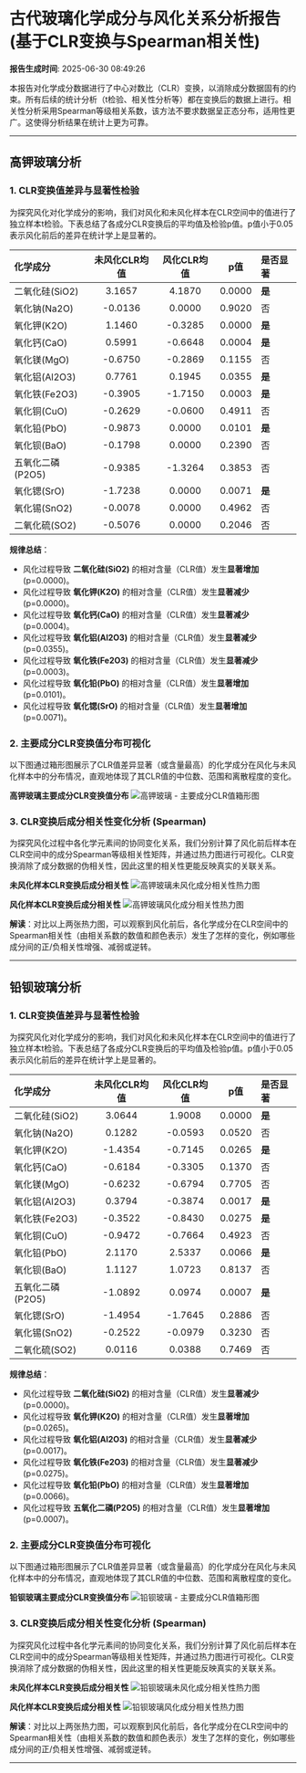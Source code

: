 # 古代玻璃化学成分与风化关系分析报告 (基于CLR变换与Spearman相关性)

**报告生成时间**: 2025-06-30 08:49:26

本报告对化学成分数据进行了中心对数比（CLR）变换，以消除成分数据固有的约束。所有后续的统计分析（t检验、相关性分析等）都在变换后的数据上进行。相关性分析采用Spearman等级相关系数，该方法不要求数据呈正态分布，适用性更广。这使得分析结果在统计上更为可靠。

---

## 高钾玻璃分析

### 1. CLR变换值差异与显著性检验

为探究风化对化学成分的影响，我们对风化和未风化样本在CLR空间中的值进行了独立样本t检验。下表总结了各成分CLR变换后的平均值及检验p值。p值小于0.05表示风化前后的差异在统计学上是显著的。

| 化学成分 | 未风化CLR均值 | 风化CLR均值 | p值 | 是否显著 |
|:---|:---:|:---:|:---:|:---|
| 二氧化硅(SiO2) | 3.1657 | 4.1870 | 0.0000 | **是** |
| 氧化钠(Na2O) | -0.0136 | 0.0000 | 0.9020 | 否 |
| 氧化钾(K2O) | 1.1460 | -0.3285 | 0.0000 | **是** |
| 氧化钙(CaO) | 0.5991 | -0.6648 | 0.0004 | **是** |
| 氧化镁(MgO) | -0.6750 | -0.2869 | 0.1155 | 否 |
| 氧化铝(Al2O3) | 0.7761 | 0.1945 | 0.0355 | **是** |
| 氧化铁(Fe2O3) | -0.3905 | -1.7150 | 0.0003 | **是** |
| 氧化铜(CuO) | -0.2629 | -0.0600 | 0.4911 | 否 |
| 氧化铅(PbO) | -0.9873 | 0.0000 | 0.0101 | **是** |
| 氧化钡(BaO) | -0.1798 | 0.0000 | 0.2390 | 否 |
| 五氧化二磷(P2O5) | -0.9385 | -1.3264 | 0.3853 | 否 |
| 氧化锶(SrO) | -1.7238 | 0.0000 | 0.0071 | **是** |
| 氧化锡(SnO2) | -0.0078 | 0.0000 | 0.4962 | 否 |
| 二氧化硫(SO2) | -0.5076 | 0.0000 | 0.2046 | 否 |

**规律总结**：
- 风化过程导致 **二氧化硅(SiO2)** 的相对含量（CLR值）发生**显著增加** (p=0.0000)。
- 风化过程导致 **氧化钾(K2O)** 的相对含量（CLR值）发生**显著减少** (p=0.0000)。
- 风化过程导致 **氧化钙(CaO)** 的相对含量（CLR值）发生**显著减少** (p=0.0004)。
- 风化过程导致 **氧化铝(Al2O3)** 的相对含量（CLR值）发生**显著减少** (p=0.0355)。
- 风化过程导致 **氧化铁(Fe2O3)** 的相对含量（CLR值）发生**显著减少** (p=0.0003)。
- 风化过程导致 **氧化铅(PbO)** 的相对含量（CLR值）发生**显著增加** (p=0.0101)。
- 风化过程导致 **氧化锶(SrO)** 的相对含量（CLR值）发生**显著增加** (p=0.0071)。

### 2. 主要成分CLR变换值分布可视化

以下图通过箱形图展示了CLR值差异显著（或含量最高）的化学成分在风化与未风化样本中的分布情况，直观地体现了其CLR值的中位数、范围和离散程度的变化。

**高钾玻璃主要成分CLR变换值分布**
![高钾玻璃 - 主要成分CLR值箱形图](./boxplot_combined_高钾.png)

### 3. CLR变换后成分相关性变化分析 (Spearman)

为探究风化过程中各化学元素间的协同变化关系，我们分别计算了风化前后样本在CLR空间中的成分Spearman等级相关性矩阵，并通过热力图进行可视化。CLR变换消除了成分数据的伪相关性，因此这里的相关性更能反映真实的关联关系。

**未风化样本CLR变换后成分相关性**
![高钾玻璃未风化成分相关性热力图](./heatmap_高钾_unweathered.png)

**风化样本CLR变换后成分相关性**
![高钾玻璃风化成分相关性热力图](./heatmap_高钾_weathered.png)

**解读**：对比以上两张热力图，可以观察到风化前后，各化学成分在CLR空间中的Spearman相关性（由相关系数的数值和颜色表示）发生了怎样的变化，例如哪些成分间的正/负相关性增强、减弱或逆转。

---

## 铅钡玻璃分析

### 1. CLR变换值差异与显著性检验

为探究风化对化学成分的影响，我们对风化和未风化样本在CLR空间中的值进行了独立样本t检验。下表总结了各成分CLR变换后的平均值及检验p值。p值小于0.05表示风化前后的差异在统计学上是显著的。

| 化学成分 | 未风化CLR均值 | 风化CLR均值 | p值 | 是否显著 |
|:---|:---:|:---:|:---:|:---|
| 二氧化硅(SiO2) | 3.0644 | 1.9008 | 0.0000 | **是** |
| 氧化钠(Na2O) | 0.1282 | -0.0593 | 0.0520 | 否 |
| 氧化钾(K2O) | -1.4354 | -0.7145 | 0.0265 | **是** |
| 氧化钙(CaO) | -0.6184 | -0.3305 | 0.1370 | 否 |
| 氧化镁(MgO) | -0.6232 | -0.6794 | 0.7705 | 否 |
| 氧化铝(Al2O3) | 0.3794 | -0.3874 | 0.0017 | **是** |
| 氧化铁(Fe2O3) | -0.3522 | -0.8430 | 0.0275 | **是** |
| 氧化铜(CuO) | -0.9472 | -0.7664 | 0.4923 | 否 |
| 氧化铅(PbO) | 2.1170 | 2.5337 | 0.0066 | **是** |
| 氧化钡(BaO) | 1.1127 | 1.0723 | 0.8137 | 否 |
| 五氧化二磷(P2O5) | -1.0892 | 0.0974 | 0.0007 | **是** |
| 氧化锶(SrO) | -1.4954 | -1.7645 | 0.2886 | 否 |
| 氧化锡(SnO2) | -0.2522 | -0.0979 | 0.3230 | 否 |
| 二氧化硫(SO2) | 0.0116 | 0.0388 | 0.7469 | 否 |

**规律总结**：
- 风化过程导致 **二氧化硅(SiO2)** 的相对含量（CLR值）发生**显著减少** (p=0.0000)。
- 风化过程导致 **氧化钾(K2O)** 的相对含量（CLR值）发生**显著增加** (p=0.0265)。
- 风化过程导致 **氧化铝(Al2O3)** 的相对含量（CLR值）发生**显著减少** (p=0.0017)。
- 风化过程导致 **氧化铁(Fe2O3)** 的相对含量（CLR值）发生**显著减少** (p=0.0275)。
- 风化过程导致 **氧化铅(PbO)** 的相对含量（CLR值）发生**显著增加** (p=0.0066)。
- 风化过程导致 **五氧化二磷(P2O5)** 的相对含量（CLR值）发生**显著增加** (p=0.0007)。

### 2. 主要成分CLR变换值分布可视化

以下图通过箱形图展示了CLR值差异显著（或含量最高）的化学成分在风化与未风化样本中的分布情况，直观地体现了其CLR值的中位数、范围和离散程度的变化。

**铅钡玻璃主要成分CLR变换值分布**
![铅钡玻璃 - 主要成分CLR值箱形图](./boxplot_combined_铅钡.png)

### 3. CLR变换后成分相关性变化分析 (Spearman)

为探究风化过程中各化学元素间的协同变化关系，我们分别计算了风化前后样本在CLR空间中的成分Spearman等级相关性矩阵，并通过热力图进行可视化。CLR变换消除了成分数据的伪相关性，因此这里的相关性更能反映真实的关联关系。

**未风化样本CLR变换后成分相关性**
![铅钡玻璃未风化成分相关性热力图](./heatmap_铅钡_unweathered.png)

**风化样本CLR变换后成分相关性**
![铅钡玻璃风化成分相关性热力图](./heatmap_铅钡_weathered.png)

**解读**：对比以上两张热力图，可以观察到风化前后，各化学成分在CLR空间中的Spearman相关性（由相关系数的数值和颜色表示）发生了怎样的变化，例如哪些成分间的正/负相关性增强、减弱或逆转。

---

